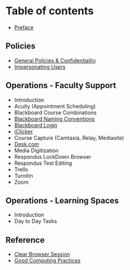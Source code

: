 # Table of contents

* [Preface](README.md)

## Policies

* [General Policies & Confidentiality](policies/general-policies-and-confidentiality.md)
* [Impersonating Users](policies/impersonating-users.md)

## Operations - Faculty Support

* Introduction
* Acuity \(Appointment Scheduling\)
* Blackboard Course Combinations
* [Blackboard Naming Conventions](operations-faculty-support/blackboard-naming-conventions.md)
* [Blackboard Login](operations-faculty-support/blackboard-login.md)
* [iClicker](operations-faculty-support/iclicker.md)
* Course Capture \(Camtasia, Relay, Mediasite\)
* [Desk.com](operations-faculty-support/desk.com.md)
* Media Digitization
* Respondus LockDown Browser
* Respondus Test Editing
* Trello
* Turnitin
* Zoom

## Operations - Learning Spaces

* Introduction
* Day to Day Tasks

## Reference

* [Clear Browser Session](reference/clear-browser-session.md)
* [Good Computing Practices](reference/good-computing-practices.md)

